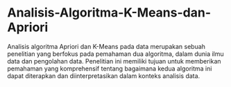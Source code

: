 # Analisis-Algoritma-K-Means-dan-Apriori
Analisis algoritma Apriori dan K-Means pada data merupakan sebuah penelitian yang berfokus pada pemahaman dua algoritma, dalam dunia ilmu data dan pengolahan data.  Penelitian ini memiliki tujuan untuk memberikan pemahaman yang komprehensif tentang bagaimana kedua algoritma ini dapat diterapkan dan diinterpretasikan dalam konteks analisis data.
